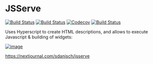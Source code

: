 # JSServe

[![Build Status](https://travis-ci.com/SimonDanisch/JSServe.jl.svg?branch=master)](https://travis-ci.com/SimonDanisch/JSServe.jl)
[![Build Status](https://ci.appveyor.com/api/projects/status/github/SimonDanisch/JSServe.jl?svg=true)](https://ci.appveyor.com/project/SimonDanisch/JSServe-jl)
[![Codecov](https://codecov.io/gh/SimonDanisch/JSServe.jl/branch/master/graph/badge.svg)](https://codecov.io/gh/SimonDanisch/JSServe.jl)
[![Build Status](https://travis-ci.com/SimonDanisch/JSServe.jl.svg?branch=master)](https://travis-ci.com/SimonDanisch/JSServe.jl)

Uses Hyperscript to create HTML descriptions, and allows to execute Javascript & building of widgets:

[![image](https://user-images.githubusercontent.com/1010467/65244332-8af49d00-daea-11e9-8642-69e38fb5bda2.png)](https://nextjournal.com/sdanisch/jsserve)

https://nextjournal.com/sdanisch/jsserve
